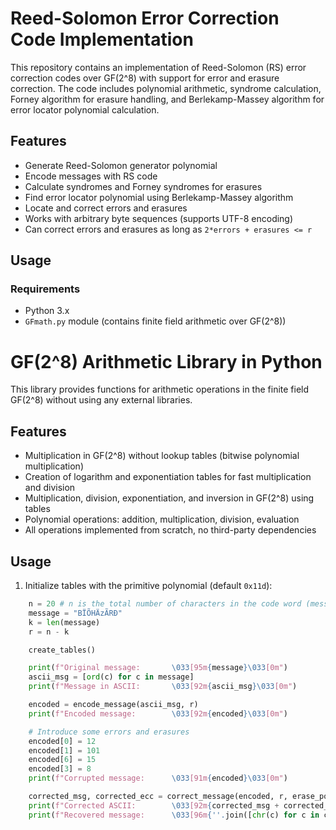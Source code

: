 # Reed-Solomon Error Correction Code Implementation

This repository contains an implementation of Reed-Solomon (RS) error correction codes over GF(2^8) with support for error and erasure correction. The code includes polynomial arithmetic, syndrome calculation, Forney algorithm for erasure handling, and Berlekamp-Massey algorithm for error locator polynomial calculation.

## Features

- Generate Reed-Solomon generator polynomial
- Encode messages with RS code
- Calculate syndromes and Forney syndromes for erasures
- Find error locator polynomial using Berlekamp-Massey algorithm
- Locate and correct errors and erasures
- Works with arbitrary byte sequences (supports UTF-8 encoding)
- Can correct errors and erasures as long as `2*errors + erasures <= r`

## Usage

### Requirements

- Python 3.x
- `GFmath.py` module (contains finite field arithmetic over GF(2^8))

# GF(2^8) Arithmetic Library in Python

This library provides functions for arithmetic operations in the finite field GF(2^8) without using any external libraries.

## Features

- Multiplication in GF(2^8) without lookup tables (bitwise polynomial multiplication)
- Creation of logarithm and exponentiation tables for fast multiplication and division
- Multiplication, division, exponentiation, and inversion in GF(2^8) using tables
- Polynomial operations: addition, multiplication, division, evaluation
- All operations implemented from scratch, no third-party dependencies

## Usage

1. Initialize tables with the primitive polynomial (default `0x11d`):

```python
    n = 20 # n is the total number of characters in the code word (message + verification characters)
    message = "BÏÕHÄzÃRÐ"
    k = len(message)
    r = n - k

    create_tables()

    print(f"Original message:       \033[95m{message}\033[0m")
    ascii_msg = [ord(c) for c in message]
    print(f"Message in ASCII:       \033[92m{ascii_msg}\033[0m")

    encoded = encode_message(ascii_msg, r)
    print(f"Encoded message:        \033[92m{encoded}\033[0m")

    # Introduce some errors and erasures
    encoded[0] = 12
    encoded[1] = 101
    encoded[6] = 15
    encoded[3] = 8
    print(f"Corrupted message:      \033[91m{encoded}\033[0m")

    corrected_msg, corrected_ecc = correct_message(encoded, r, erase_pos=[7])
    print(f"Corrected ASCII:        \033[92m{corrected_msg + corrected_ecc}\033[0m")
    print(f"Recovered message:      \033[96m{''.join([chr(c) for c in corrected_msg])}\033[0m")

